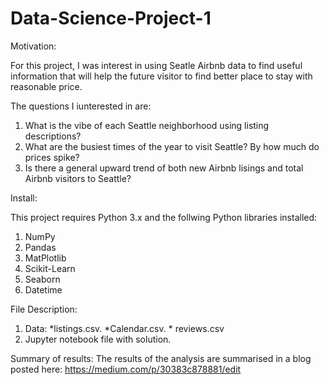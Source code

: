 # Data-Science-Project-1
Motivation:

For this project, I was interest in using Seatle Airbnb data to find useful information that will help the future visitor to find better place to stay with reasonable price.

The questions I iunterested in are:
  1. What is the vibe of each Seattle neighborhood using listing descriptions?
  2. What are the busiest times of the year to visit Seattle? By how much do prices spike?
  3. Is there a general upward trend of both new Airbnb lisings and total Airbnb visitors to Seattle?
  

Install:

This project requires Python 3.x and the follwing Python libraries installed:

1. NumPy
2. Pandas
3. MatPlotlib
4. Scikit-Learn
5. Seaborn
6. Datetime

File Description:

1. Data: *listings.csv. *Calendar.csv. * reviews.csv
2. Jupyter notebook file with solution.

Summary of results:
The results of the analysis are summarised in a blog posted here: https://medium.com/p/30383c878881/edit



